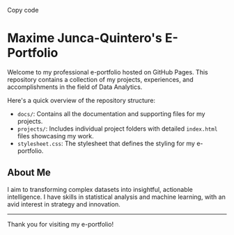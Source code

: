 
Copy code
# Maxime Junca-Quintero's E-Portfolio

Welcome to my professional e-portfolio hosted on GitHub Pages. This repository contains a collection of my projects, experiences, and accomplishments in the field of Data Analytics.

Here's a quick overview of the repository structure:
- `docs/`: Contains all the documentation and supporting files for my projects.
- `projects/`: Includes individual project folders with detailed `index.html` files showcasing my work.
- `stylesheet.css`: The stylesheet that defines the styling for my e-portfolio.

## About Me

I aim to transforming complex datasets into insightful, actionable intelligence. I have skills in statistical analysis and machine learning, with an avid interest in strategy and innovation.

---

Thank you for visiting my e-portfolio!

